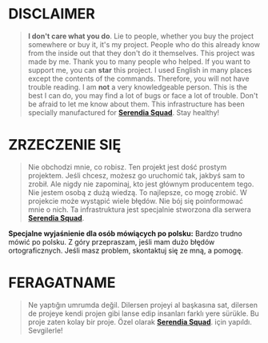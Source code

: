 # DISCLAIMER
> **I don't care what you do**. Lie to people, whether you buy the project somewhere or buy it, it's my project. People who do this already know from the inside out that they don't do it themselves. This project was made by me. Thank you to many people who helped. If you want to support me, you can **star** this project. I used English in many places except the contents of the commands. Therefore, you will not have trouble reading. I am **not** a very knowledgeable person. This is the best I can do, you may find a lot of bugs or face a lot of trouble. Don't be afraid to let me know about them. This infrastructure has been specially manufactured for **[Serendia Squad](https://discord.gg/K44EZWA4kQ)**. Stay healthy!

# ZRZECZENIE SIĘ
> Nie obchodzi mnie, co robisz. Ten projekt jest dość prostym projektem. Jeśli chcesz, możesz go uruchomić tak, jakbyś sam to zrobił. Ale nigdy nie zapominaj, kto jest głównym producentem tego. Nie jestem osobą z dużą wiedzą. To najlepsze, co mogę zrobić. W projekcie może wystąpić wiele błędów. Nie bój się poinformować mnie o nich. Ta infrastruktura jest specjalnie stworzona dla serwera **[Serendia Squad](https://discord.gg/K44EZWA4kQ)**. 

**Specjalne wyjaśnienie dla osób mówiących po polsku:** Bardzo trudno mówić po polsku. Z góry przepraszam, jeśli mam dużo błędów ortograficznych. Jeśli masz problem, skontaktuj się ze mną, a pomogę. 

# FERAGATNAME
> Ne yaptığın umrumda değil. Dilersen projeyi al başkasına sat, dilersen de projeye kendi projen gibi lanse edip insanları farklı yere sürükle. Bu proje zaten kolay bir proje. Özel olarak **[Serendia Squad](https://discord.gg/K44EZWA4kQ)**. için yapıldı. Sevgilerle!


